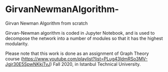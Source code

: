 # GirvanNewmanAlgorithm-
Girvan Newman Algorithm from scratch

Girvan-Newman algorithm is coded in Jupyter Notebook, and is used  to decompose the network into a number of modules so that it has the highest modularity. 

Please note that this work is done as an assignment of Graph Theory course (https://www.youtube.com/playlist?list=PLug43ldmRSo3MV-Jgjr30E5SpwNKkjTvJ) Fall 2020, in Istanbul Technical University.
